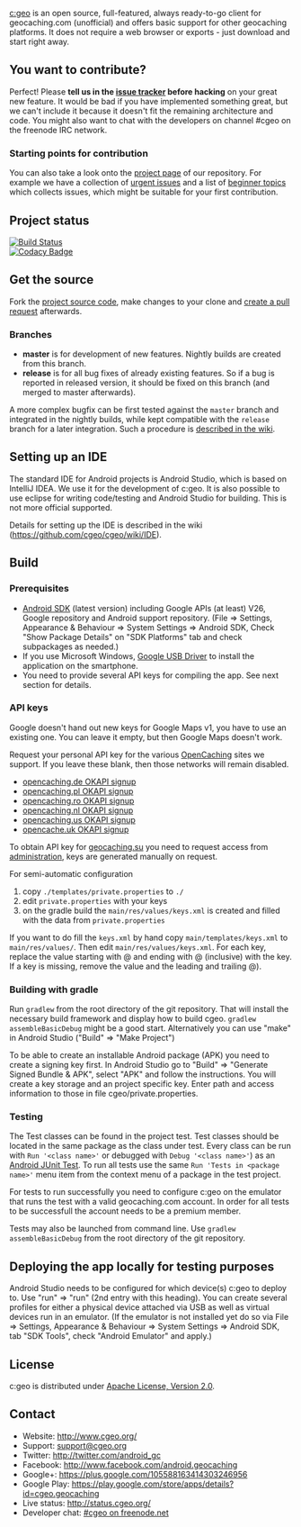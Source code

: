[c:geo](http://www.cgeo.org) is an open source, full-featured, always ready-to-go client for geocaching.com (unofficial) and offers basic support for other geocaching platforms.
It does not require a web browser or exports - just download and start right away.

## You want to contribute?

Perfect! Please **tell us in the [issue tracker](https://github.com/cgeo/cgeo/issues) before hacking** on your great new feature. It would be bad if you have implemented something great, but we can't include it because it doesn't fit the remaining architecture and code. You might also want to chat with the developers on channel #cgeo on the freenode IRC network.

### Starting points for contribution

You can also take a look onto the [project page](https://github.com/cgeo/cgeo/projects) of our repository.
For example we have a collection of [urgent issues](https://github.com/cgeo/cgeo/projects/6) and a list of [beginner topics](https://github.com/cgeo/cgeo/projects/7) which collects issues, which might be suitable for your first contribution.

## Project status

[![Build Status](http://ci.cgeo.org/job/cgeo%20continuous%20integration/badge/icon)](http://ci.cgeo.org/job/cgeo%20continuous%20integration/)<br>
[![Codacy Badge](https://api.codacy.com/project/badge/grade/3256314c8ba8457b9639bd2d4f4e7c91)](https://www.codacy.com/app/cgeo/cgeo)<br>

## Get the source

Fork the [project source code](https://github.com/cgeo/cgeo), make changes to your clone and [create a pull request](https://help.github.com/articles/using-pull-requests) afterwards.

### Branches

- **master** is for development of new features. Nightly builds are created from this branch.
- **release** is for all bug fixes of already existing features. So if a bug is reported in released version, it should be fixed on this branch (and merged to master afterwards).

A more complex bugfix can be first tested against the `master` branch and integrated in the nightly builds, while kept compatible with the `release` branch for a later integration.
Such a procedure is [described in the wiki](https://github.com/cgeo/cgeo/wiki/How-to-get-a-bug-fix-into-the-release).

## Setting up an IDE

The standard IDE for Android projects is Android Studio, which is based on IntelliJ IDEA.
We use it for the development of c:geo.
It is also possible to use eclipse for writing code/testing and Android Studio for building. This is not more official supported.

Details for setting up the IDE is described in the wiki (https://github.com/cgeo/cgeo/wiki/IDE).

## Build

### Prerequisites

- [Android SDK](http://developer.android.com/sdk) (latest version) including Google APIs (at least) V26, Google repository and Android support repository. (File => Settings, Appearance & Behaviour => System Settings => Android SDK, Check "Show Package Details" on "SDK Platforms" tab and check subpackages as needed.)
- If you use Microsoft Windows, [Google USB Driver](http://developer.android.com/sdk/win-usb.html) to install the application on the smartphone.
- You need to provide several API keys for compiling the app. See next section for details.

### API keys

Google doesn't hand out new keys for Google Maps v1, you have to use an existing one. You can leave it empty, but then Google Maps doesn't work. 

Request your personal API key for the various [OpenCaching](http://www.opencaching.eu/) sites we support. If you leave these blank, then those networks will remain disabled.
* [opencaching.de OKAPI signup](http://www.opencaching.de/okapi/signup.html)
* [opencaching.pl OKAPI signup](http://www.opencaching.pl/okapi/signup.html)
* [opencaching.ro OKAPI signup](http://www.opencaching.ro/okapi/signup.html)
* [opencaching.nl OKAPI signup](http://www.opencaching.nl/okapi/signup.html)
* [opencaching.us OKAPI signup](http://www.opencaching.us/okapi/signup.html)
* [opencache.uk OKAPI signup](http://www.opencache.uk/okapi/signup.html)

To obtain API key for [geocaching.su](https://geocaching.su) you need to request access from [administration](https://geocaching.su/?pn=1), keys are generated manually on request.

For semi-automatic configuration
1. copy `./templates/private.properties` to `./`
2. edit `private.properties` with your keys
3. on the gradle build the `main/res/values/keys.xml` is created and filled with the data from `private.properties`

If you want to do fill the `keys.xml` by hand copy `main/templates/keys.xml` to `main/res/values/`. Then edit `main/res/values/keys.xml`. For each key, replace the value starting with @ and ending with @ (inclusive) with the key. If a key is missing, remove the value and the leading and trailing @).

### Building with gradle

Run `gradlew` from the root directory of the git repository. That will install the necessary build framework and display how to build cgeo. `gradlew assembleBasicDebug` might be a good start.
Alternatively you can use "make" in Android Studio ("Build" => "Make Project")

To be able to create an installable Android package (APK) you need to create a signing key first. In Android Studio go to "Build" => "Generate Signed Bundle & APK", select "APK" and follow the instructions. You will create a key storage and an project specific key. Enter path and access information to those in file cgeo/private.properties.

### Testing

The Test classes can be found in the project test. Test classes should be located in the same package as
the class under test.
Every class can be run with `Run '<class name>'` or debugged with `Debug '<class name>'`) as an [Android JUnit Test](https://developer.android.com/training/testing/fundamentals.html).
To run all tests use the same `Run 'Tests in <package name>'` menu item from the context menu of a package in the test project.

For tests to run successfully you need to configure c:geo on the emulator that runs the test with a valid geocaching.com account. In order for all tests to be successfull the account needs to be a premium member.

Tests may also be launched from command line. Use `gradlew assembleBasicDebug` from the root directory of the git repository.

## Deploying the app locally for testing purposes

Android Studio needs to be configured for which device(s) c:geo to deploy to. Use "run" => "run" (2nd entry with this heading).
You can create several profiles for either a physical device attached via USB as well as virtual devices run in an emulator. (If the emulator is not installed yet do so via File => Settings, Appearance & Behaviour => System Settings => Android SDK, tab "SDK Tools", check "Android Emulator" and apply.) 

## License

c:geo is distributed under [Apache License, Version 2.0](https://www.apache.org/licenses/LICENSE-2.0).

## Contact

- Website: http://www.cgeo.org/
- Support: support@cgeo.org
- Twitter: http://twitter.com/android_gc
- Facebook: http://www.facebook.com/android.geocaching
- Google+: https://plus.google.com/105588163414303246956
- Google Play: https://play.google.com/store/apps/details?id=cgeo.geocaching
- Live status: http://status.cgeo.org/
- Developer chat: [#cgeo on freenode.net](https://webchat.freenode.net/?channels=%23cgeo)
